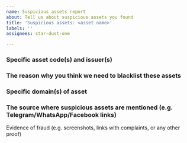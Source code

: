 ```yaml
---
name: Suspicious assets report
about: Tell us about suspicious assets you found
title: 'Suspicious assets: <asset name>'
labels: ''
assignees: star-dust-one

---
```


<!-- Please enter all the information you found before submitting your issue -->

<!-- Required -->
### Specific asset code(s) and issuer(s)

<!-- Required -->
### The reason why you think we need to blacklist these assets

<!-- Optional -->
### Specific domain(s) of asset

<!-- Optional -->
### The source where suspicious assets are mentioned (e.g. Telegram/WhatsApp/Facebook links)

<!-- Optional -->
Evidence of fraud (e.g. screenshots, links with complaints, or any other proof)
